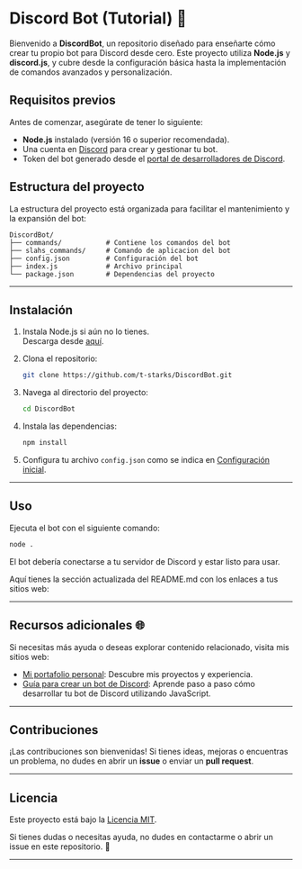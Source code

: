 # Discord Bot (Tutorial) 🚀

Bienvenido a **DiscordBot**, un repositorio diseñado para enseñarte cómo crear tu propio bot para Discord desde cero. Este proyecto utiliza **Node.js** y **discord.js**, y cubre desde la configuración básica hasta la implementación de comandos avanzados y personalización.


## Requisitos previos

Antes de comenzar, asegúrate de tener lo siguiente:

- **Node.js** instalado (versión 16 o superior recomendada).
- Una cuenta en [Discord](https://discord.com/) para crear y gestionar tu bot.
- Token del bot generado desde el [portal de desarrolladores de Discord](https://discord.com/developers/applications).


## Estructura del proyecto

La estructura del proyecto está organizada para facilitar el mantenimiento y la expansión del bot:

```
DiscordBot/
├── commands/           # Contiene los comandos del bot
├── slahs_commands/     # Comando de aplicacion del bot
├── config.json         # Configuración del bot
├── index.js            # Archivo principal
└── package.json        # Dependencias del proyecto
```

---

## Instalación

1. Instala Node.js si aún no lo tienes.  
   Descarga desde [aquí](https://nodejs.org/).

2. Clona el repositorio:  
   ```bash
   git clone https://github.com/t-starks/DiscordBot.git
   ```

3. Navega al directorio del proyecto:  
   ```bash
   cd DiscordBot
   ```

4. Instala las dependencias:  
   ```bash
   npm install
   ```

5. Configura tu archivo `config.json` como se indica en [Configuración inicial](#configuración-inicial).

---

## Uso

Ejecuta el bot con el siguiente comando:

```bash
node .
```

El bot debería conectarse a tu servidor de Discord y estar listo para usar.

Aquí tienes la sección actualizada del README.md con los enlaces a tus sitios web:

---

## Recursos adicionales 🌐

Si necesitas más ayuda o deseas explorar contenido relacionado, visita mis sitios web:

- [Mi portafolio personal](https://t-stark.netlify.app): Descubre mis proyectos y experiencia.  
- [Guía para crear un bot de Discord](https://creatediscordbot.netlify.app/): Aprende paso a paso cómo desarrollar tu bot de Discord utilizando JavaScript.

---

## Contribuciones

¡Las contribuciones son bienvenidas! Si tienes ideas, mejoras o encuentras un problema, no dudes en abrir un **issue** o enviar un **pull request**.

---

## Licencia

Este proyecto está bajo la [Licencia MIT](LICENSE).

Si tienes dudas o necesitas ayuda, no dudes en contactarme o abrir un issue en este repositorio. 🎉

---
